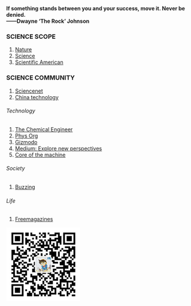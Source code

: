 
<br>

**If something stands between you and your success, move it. Never be denied.**  
**——Dwayne ‘The Rock’ Johnson**

### SCIENCE SCOPE
1. [Nature](https://www.nature.com/)
1. [Science](https://www.sciencemag.org/)
1. [Scientific American](https://www.scientificamerican.com)

### SCIENCE COMMUNITY
1. [Sciencenet](https://www.sciencenet.cn/)
1. [China technology](https://www.kepuchina.cn/)

###### Technology
1. [The Chemical Engineer](https://www.thechemicalengineer.com/)
1. [Phys Org](https://phys.org/page2.html)
1. [Gizmodo](https://gizmodo.com/)
1. [Medium: Explore new perspectives](https://medium.com/)
1. [Core of the machine](https://www.jiqizhixin.com/industry)

###### Society
1. [Buzzing](https://www.buzzing.cc/)

###### Life
1. [Freemagazines](https://freemagazines.top/)


![](/img/qrcode_wechat.jpg)